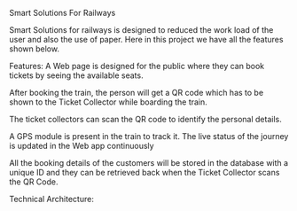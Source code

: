 Smart Solutions For Railways

Smart Solutions for railways is designed to reduced the work load of the user and also the use of paper. Here in this project we have all the features shown below.

Features:
A Web page is designed for the public where they can book tickets by seeing the available seats.

After booking the train, the person will get a QR code which has to be shown to the Ticket Collector while boarding the train.

 The ticket collectors can scan the QR code to identify the personal details.

A GPS module is present in the train to track it. The live status of the journey is updated in the Web app continuously

All the booking details of the customers will be stored in the database with a unique ID and they can be retrieved back when the Ticket Collector scans the QR Code.


Technical Architecture:
